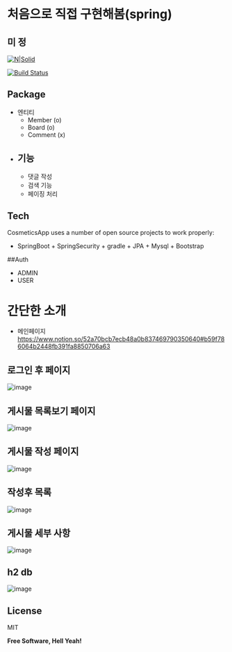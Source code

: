 # 처음으로 직접 구현해봄(spring)
## 미 정

[![N|Solid](https://cldup.com/dTxpPi9lDf.thumb.png)](https://nodesource.com/products/nsolid)

[![Build Status](https://travis-ci.org/joemccann/dillinger.svg?branch=master)](https://travis-ci.org/joemccann/dillinger)

## Package
 - 엔티티
   - Member (o)
   - Board  (o)
   - Comment  (x)
 - 기능
   - 
   - 댓글 작성
   - 검색 기능
   - 페이징 처리
   
## Tech

CosmeticsApp uses a number of open source projects to work properly:

- SpringBoot + SpringSecurity + gradle + JPA + Mysql + Bootstrap


##Auth
  - ADMIN
  - USER
  
# 간단한 소개
- 메인페이지
https://www.notion.so/52a70bcb7ecb48a0b837469790350640#b59f786064b2448fb391fa8850706a63
## 로그인 후 페이지
![image](https://user-images.githubusercontent.com/60054318/138500013-f0c21ffe-9e59-4935-a2f4-28bef1ad40db.png)
## 게시물 목록보기 페이지
![image](https://user-images.githubusercontent.com/60054318/138500185-fdb62a0d-4e6a-4ec7-94ad-f084a286b944.png)
## 게시물 작성 페이지
![image](https://user-images.githubusercontent.com/60054318/138500322-72764716-8b04-487f-b497-a55d98032e20.png)
## 작성후 목록
![image](https://user-images.githubusercontent.com/60054318/138500406-016ad1f9-11b4-4d24-8e2c-5ee4fa031cf0.png)
## 게시물 세부 사항
![image](https://user-images.githubusercontent.com/60054318/138500490-48b6746d-6d86-4c0c-9618-5fe40019be45.png)


## h2 db
![image](https://user-images.githubusercontent.com/60054318/138499927-bb167025-958b-4ca0-bb24-cdfdd459c8e1.png)

## License

MIT

**Free Software, Hell Yeah!**

[//]: # (These are reference links used in the body of this note and get stripped out when the markdown processor does its job. There is no need to format nicely because it shouldn't be seen. Thanks SO - http://stackoverflow.com/questions/4823468/store-comments-in-markdown-syntax)

   [dill]: <https://github.com/joemccann/dillinger>
   [git-repo-url]: <https://github.com/joemccann/dillinger.git>
   [john gruber]: <http://daringfireball.net>
   [df1]: <http://daringfireball.net/projects/markdown/>
   [markdown-it]: <https://github.com/markdown-it/markdown-it>
   [Ace Editor]: <http://ace.ajax.org>
   [node.js]: <http://nodejs.org>
   [Twitter Bootstrap]: <http://twitter.github.com/bootstrap/>
   [jQuery]: <http://jquery.com>
   [@tjholowaychuk]: <http://twitter.com/tjholowaychuk>
   [express]: <http://expressjs.com>
   [AngularJS]: <http://angularjs.org>
   [Gulp]: <http://gulpjs.com>

   [PlDb]: <https://github.com/joemccann/dillinger/tree/master/plugins/dropbox/README.md>
   [PlGh]: <https://github.com/joemccann/dillinger/tree/master/plugins/github/README.md>
   [PlGd]: <https://github.com/joemccann/dillinger/tree/master/plugins/googledrive/README.md>
   [PlOd]: <https://github.com/joemccann/dillinger/tree/master/plugins/onedrive/README.md>
   [PlMe]: <https://github.com/joemccann/dillinger/tree/master/plugins/medium/README.md>
   [PlGa]: <https://github.com/RahulHP/dillinger/blob/master/plugins/googleanalytics/README.md>
